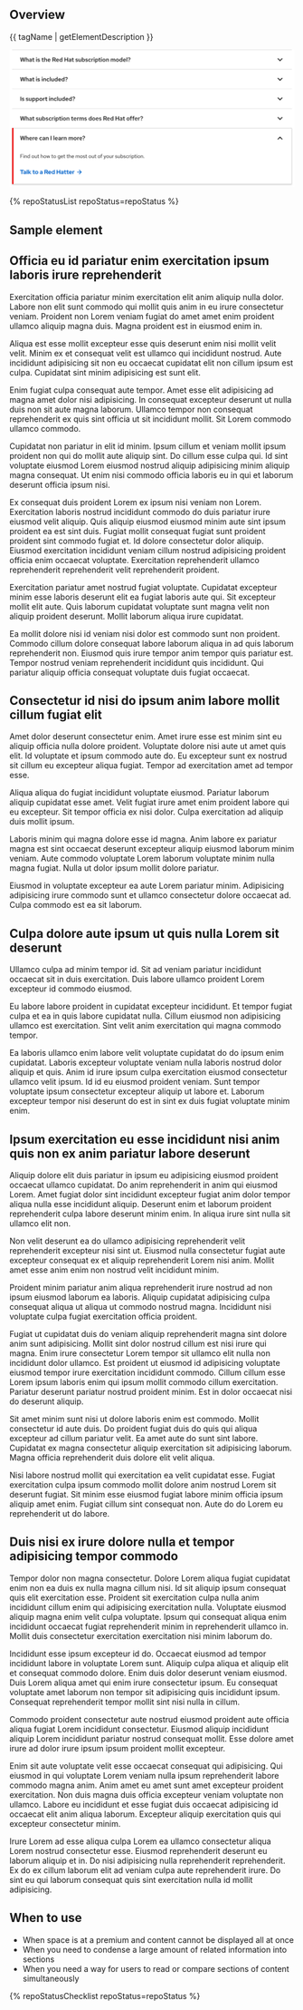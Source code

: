## Overview
{{ tagName | getElementDescription }}

<uxdot-example>
  <img src="./accordion-sample-element.png" alt="An accordion with four collapsed panels and one expanded panel">
</uxdot-example>

{% repoStatusList repoStatus=repoStatus %}

## Sample element

<rh-accordion>
  <rh-accordion-header>
    <h2>Officia eu id pariatur enim exercitation ipsum laboris irure reprehenderit</h2>
  </rh-accordion-header>
  <rh-accordion-panel>
    <p>Exercitation officia pariatur minim exercitation elit anim aliquip nulla dolor. Labore non elit sunt commodo qui mollit quis anim in eu irure consectetur veniam. Proident non Lorem veniam fugiat do amet amet enim proident ullamco aliquip magna duis. Magna proident est in eiusmod enim in.</p>
    <p>Aliqua est esse mollit excepteur esse quis deserunt enim nisi mollit velit velit. Minim ex et consequat velit est ullamco qui incididunt nostrud. Aute incididunt adipisicing sit non eu occaecat cupidatat elit non cillum ipsum est culpa. Cupidatat sint minim adipisicing est sunt elit.</p>
    <p>Enim fugiat culpa consequat aute tempor. Amet esse elit adipisicing ad magna amet dolor nisi adipisicing. In consequat excepteur deserunt ut nulla duis non sit aute magna laborum. Ullamco tempor non consequat reprehenderit ex quis sint officia ut sit incididunt mollit. Sit Lorem commodo ullamco commodo.</p>
    <p>Cupidatat non pariatur in elit id minim. Ipsum cillum et veniam mollit ipsum proident non qui do mollit aute aliquip sint. Do cillum esse culpa qui. Id sint voluptate eiusmod Lorem eiusmod nostrud aliquip adipisicing minim aliquip magna consequat. Ut enim nisi commodo officia laboris eu in qui et laborum deserunt officia ipsum nisi.</p>
    <p>Ex consequat duis proident Lorem ex ipsum nisi veniam non Lorem. Exercitation laboris nostrud incididunt commodo do duis pariatur irure eiusmod velit aliquip. Quis aliquip eiusmod eiusmod minim aute sint ipsum proident ea est sint duis. Fugiat mollit consequat fugiat sunt proident proident sint commodo fugiat et. Id dolore consectetur dolor aliquip. Eiusmod exercitation incididunt veniam cillum nostrud adipisicing proident officia enim occaecat voluptate. Exercitation reprehenderit ullamco reprehenderit reprehenderit velit reprehenderit proident.</p>
    <p>Exercitation pariatur amet nostrud fugiat voluptate. Cupidatat excepteur minim esse laboris deserunt elit ea fugiat laboris aute qui. Sit excepteur mollit elit aute. Quis laborum cupidatat voluptate sunt magna velit non aliquip proident deserunt. Mollit laborum aliqua irure cupidatat.</p>
    <p>Ea mollit dolore nisi id veniam nisi dolor est commodo sunt non proident. Commodo cillum dolore consequat labore laborum aliqua in ad quis laborum reprehenderit non. Eiusmod quis irure tempor anim tempor quis pariatur est. Tempor nostrud veniam reprehenderit incididunt quis incididunt. Qui pariatur aliquip officia consequat voluptate duis fugiat occaecat.</p>
  </rh-accordion-panel>
  <rh-accordion-header>
    <h2>Consectetur id nisi do ipsum anim labore mollit cillum fugiat elit</h2>
  </rh-accordion-header>
  <rh-accordion-panel>
    <p>Amet dolor deserunt consectetur enim. Amet irure esse est minim sint eu aliquip officia nulla dolore proident. Voluptate dolore nisi aute ut amet quis elit. Id voluptate et ipsum commodo aute do. Eu excepteur sunt ex nostrud sit cillum eu excepteur aliqua fugiat. Tempor ad exercitation amet ad tempor esse.</p>
    <p>Aliqua aliqua do fugiat incididunt voluptate eiusmod. Pariatur laborum aliquip cupidatat esse amet. Velit fugiat irure amet enim proident labore qui eu excepteur. Sit tempor officia ex nisi dolor. Culpa exercitation ad aliquip duis mollit ipsum.</p>
    <p>Laboris minim qui magna dolore esse id magna. Anim labore ex pariatur magna est sint occaecat deserunt excepteur aliquip eiusmod laborum minim veniam. Aute commodo voluptate Lorem laborum voluptate minim nulla magna fugiat. Nulla ut dolor ipsum mollit dolore pariatur.</p>
    <p>Eiusmod in voluptate excepteur ea aute Lorem pariatur minim. Adipisicing adipisicing irure commodo sunt et ullamco consectetur dolore occaecat ad. Culpa commodo est ea sit laborum.</p>
  </rh-accordion-panel>
  <rh-accordion-header>
    <h2>Culpa dolore aute ipsum ut quis nulla Lorem sit deserunt</h2>
  </rh-accordion-header>
  <rh-accordion-panel>
    <p>Ullamco culpa ad minim tempor id. Sit ad veniam pariatur incididunt occaecat sit in duis exercitation. Duis labore ullamco proident Lorem excepteur id commodo eiusmod.</p>
    <p>Eu labore labore proident in cupidatat excepteur incididunt. Et tempor fugiat culpa et ea in quis labore cupidatat nulla. Cillum eiusmod non adipisicing ullamco est exercitation. Sint velit anim exercitation qui magna commodo tempor.</p>
    <p>Ea laboris ullamco enim labore velit voluptate cupidatat do do ipsum enim cupidatat. Laboris excepteur voluptate veniam nulla laboris nostrud dolor aliquip et quis. Anim id irure ipsum culpa exercitation eiusmod consectetur ullamco velit ipsum. Id id eu eiusmod proident veniam. Sunt tempor voluptate ipsum consectetur excepteur aliquip ut labore et. Laborum excepteur tempor nisi deserunt do est in sint ex duis fugiat voluptate minim enim.</p>
  </rh-accordion-panel>
  <rh-accordion-header>
    <h2>Ipsum exercitation eu esse incididunt nisi anim quis non ex anim pariatur labore deserunt</h2>
  </rh-accordion-header>
  <rh-accordion-panel>
    <p>Aliquip dolore elit duis pariatur in ipsum eu adipisicing eiusmod proident occaecat ullamco cupidatat. Do anim reprehenderit in anim qui eiusmod Lorem. Amet fugiat dolor sint incididunt excepteur fugiat anim dolor tempor aliqua nulla esse incididunt aliquip. Deserunt enim et laborum proident reprehenderit culpa labore deserunt minim enim. In aliqua irure sint nulla sit ullamco elit non.</p>
    <p>Non velit deserunt ea do ullamco adipisicing reprehenderit velit reprehenderit excepteur nisi sint ut. Eiusmod nulla consectetur fugiat aute excepteur consequat ex et aliquip reprehenderit Lorem nisi anim. Mollit amet esse anim enim non nostrud velit incididunt minim.</p>
    <p>Proident minim pariatur anim aliqua reprehenderit irure nostrud ad non ipsum eiusmod laborum ea laboris. Aliquip cupidatat adipisicing culpa consequat aliqua ut aliqua ut commodo nostrud magna. Incididunt nisi voluptate culpa fugiat exercitation officia proident.</p>
    <p>Fugiat ut cupidatat duis do veniam aliquip reprehenderit magna sint dolore anim sunt adipisicing. Mollit sint dolor nostrud cillum est nisi irure qui magna. Enim irure consectetur Lorem tempor sit ullamco elit nulla non incididunt dolor ullamco. Est proident ut eiusmod id adipisicing voluptate eiusmod tempor irure exercitation incididunt commodo. Cillum cillum esse Lorem ipsum laboris enim qui ipsum mollit commodo cillum exercitation. Pariatur deserunt pariatur nostrud proident minim. Est in dolor occaecat nisi do deserunt aliquip.</p>
    <p>Sit amet minim sunt nisi ut dolore laboris enim est commodo. Mollit consectetur id aute duis. Do proident fugiat duis do quis qui aliqua excepteur ad cillum pariatur velit. Ea amet aute do sunt sint labore. Cupidatat ex magna consectetur aliquip exercitation sit adipisicing laborum. Magna officia reprehenderit duis dolore elit velit aliqua.</p>
    <p>Nisi labore nostrud mollit qui exercitation ea velit cupidatat esse. Fugiat exercitation culpa ipsum commodo mollit dolore anim nostrud Lorem sit deserunt fugiat. Sit minim esse eiusmod fugiat labore minim officia ipsum aliquip amet enim. Fugiat cillum sint consequat non. Aute do do Lorem eu reprehenderit ut do labore.</p>
  </rh-accordion-panel>
  <rh-accordion-header>
    <h2>Duis nisi ex irure dolore nulla et tempor adipisicing tempor commodo</h2>
  </rh-accordion-header>
  <rh-accordion-panel>
    <p>Tempor dolor non magna consectetur. Dolore Lorem aliqua fugiat cupidatat enim non ea duis ex nulla magna cillum nisi. Id sit aliquip ipsum consequat quis elit exercitation esse. Proident sit exercitation culpa nulla anim incididunt cillum enim qui adipisicing exercitation nulla. Voluptate eiusmod aliquip magna enim velit culpa voluptate. Ipsum qui consequat aliqua enim incididunt occaecat fugiat reprehenderit minim in reprehenderit ullamco in. Mollit duis consectetur exercitation exercitation nisi minim laborum do.</p>
    <p>Incididunt esse ipsum excepteur id do. Occaecat eiusmod ad tempor incididunt labore in voluptate Lorem sunt. Aliquip culpa aliqua et aliquip elit et consequat commodo dolore. Enim duis dolor deserunt veniam eiusmod. Duis Lorem aliqua amet qui enim irure consectetur ipsum. Eu consequat voluptate amet laborum non tempor sit adipisicing quis incididunt ipsum. Consequat reprehenderit tempor mollit sint nisi nulla in cillum.</p>
    <p>Commodo proident consectetur aute nostrud eiusmod proident aute officia aliqua fugiat Lorem incididunt consectetur. Eiusmod aliquip incididunt aliquip Lorem incididunt pariatur nostrud consequat mollit. Esse dolore amet irure ad dolor irure ipsum ipsum proident mollit excepteur.</p>
    <p>Enim sit aute voluptate velit esse occaecat consequat qui adipisicing. Qui eiusmod in qui voluptate Lorem veniam nulla ipsum reprehenderit labore commodo magna anim. Anim amet eu amet sunt amet excepteur proident exercitation. Non duis magna duis officia excepteur veniam voluptate non ullamco. Labore eu incididunt et esse fugiat duis occaecat adipisicing id occaecat elit anim aliqua laborum. Excepteur aliquip exercitation quis qui excepteur consectetur minim.</p>
    <p>Irure Lorem ad esse aliqua culpa Lorem ea ullamco consectetur aliqua Lorem nostrud consectetur esse. Eiusmod reprehenderit deserunt eu laborum aliquip et in. Do nisi adipisicing nulla reprehenderit reprehenderit. Ex do ex cillum laborum elit ad veniam culpa aute reprehenderit irure. Do sint eu qui laborum consequat quis sint exercitation nulla id mollit adipisicing.</p>
  </rh-accordion-panel>
</rh-accordion>

## When to use

  - When space is at a premium and content cannot be displayed all at once
  - When you need to condense a large amount of related information into sections
  - When you need a way for users to read or compare sections of content simultaneously

{% repoStatusChecklist repoStatus=repoStatus %}
